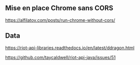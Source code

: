 ## Mise en place Chrome sans CORS

https://alfilatov.com/posts/run-chrome-without-cors/

## Data

https://riot-api-libraries.readthedocs.io/en/latest/ddragon.html
 
https://github.com/taycaldwell/riot-api-java/issues/51